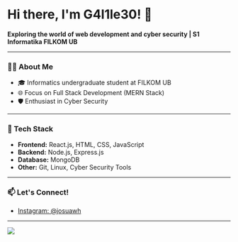 # Hi there, I'm G4l1le30! 👋

**Exploring the world of web development and cyber security | S1 Informatika FILKOM UB**

---

### 👨‍💻 About Me
- 🎓 Informatics undergraduate student at FILKOM UB
- 🌐 Focus on Full Stack Development (MERN Stack)
- 🛡️ Enthusiast in Cyber Security

---

### 🚀 Tech Stack
- **Frontend:** React.js, HTML, CSS, JavaScript
- **Backend:** Node.js, Express.js
- **Database:** MongoDB
- **Other:** Git, Linux, Cyber Security Tools

---

### 📫 Let's Connect!
<!-- Add your social media or contact links here in the future -->
- [Instagram: @josuawh](https://www.instagram.com/josuawh/)


---

<!--
**G4l1le30/G4l1le30** is a ✨ special ✨ repository because its `README.md` (this file) appears on your GitHub profile.

-->
<p align="left">
  <img src="https://api.boot.dev/v1/users/public/510a2b82-2c11-4deb-96b1-051978ef9fb0/thumbnail" >
</p>
